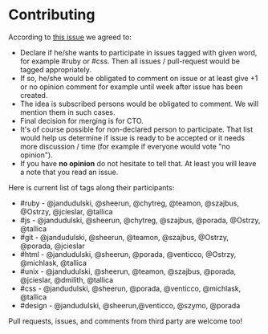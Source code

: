 # Contributing

According to [this issue](https://github.com/monterail/rules/issues/25) we agreed to:

* Declare if he/she wants to participate in issues tagged with given word, for example #ruby or #css. Then all issues / pull-request would be tagged appropriately.
* If so, he/she would be obligated to comment on issue or at least give +1 or no opinion comment for example until week after issue has been created.
* The idea is subscribed persons would be obligated to comment. We will mention them in such cases.
* Final decision for merging is for CTO.
* It's of course possible for non-declared person to participate. That list would help us determine if issue is ready to be accepted or it needs more discussion / time (for example if everyone would vote "no opinion").
* If you have **no opinion** do not hesitate to tell that. At least you will leave a note that you read an issue.

Here is current list of tags along their participants:

* #ruby - @jandudulski, @sheerun, @chytreg, @teamon, @szajbus, @Ostrzy, @jcieslar, @tallica
* #js - @jandudulski, @sheerun, @chytreg, @szajbus, @porada, @Ostrzy, @tallica
* #git - @jandudulski, @sheerun, @teamon, @szajbus, @Ostrzy, @porada, @jcieslar
* #html - @jandudulski, @sheerun, @porada, @venticco, @Ostrzy, @michlask, @tallica
* #unix - @jandudulski, @sheerun, @teamon, @szajbus, @porada, @jcieslar, @dmilith, @tallica
* #css - @jandudulski, @sheerun, @porada, @venticco, @michlask, @tallica
* #design -  @jandudulski, @sheerun,@venticco, @szymo, @porada

Pull requests, issues, and comments from third party are welcome too!
